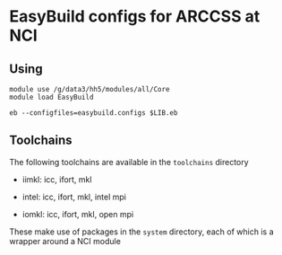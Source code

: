 EasyBuild configs for ARCCSS at NCI
===================================

Using
-----

    module use /g/data3/hh5/modules/all/Core
    module load EasyBuild

    eb --configfiles=easybuild.configs $LIB.eb

Toolchains
----------

The following toolchains are available in the `toolchains` directory

 * iimkl: icc, ifort, mkl

 * intel: icc, ifort, mkl, intel mpi

 * iomkl: icc, ifort, mkl, open mpi

These make use of packages in the `system` directory, each of which is a
wrapper around a NCI module
